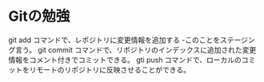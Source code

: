# Gitの勉強

git add コマンドで、レポジトリに変更情報を追加する
-このことをステージング言う。
git commit コマンドで、リポジトリのインデックスに追加された変更情報をコメント付きでコミットできる。
gti push コマンドで、ローカルのコミットをリモートのリポジトリに反映させることができる。
